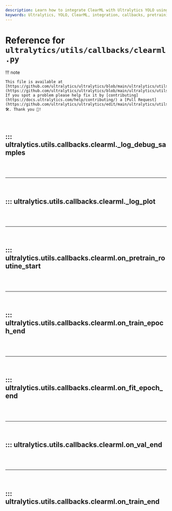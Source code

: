 ```yaml
---
description: Learn how to integrate ClearML with Ultralytics YOLO using detailed callbacks for pretraining, training, validation, and final logging.
keywords: Ultralytics, YOLO, ClearML, integration, callbacks, pretraining, training, validation, logging, AI, machine learning
---
```


# Reference for `ultralytics/utils/callbacks/clearml.py`

!!! note

    This file is available at [https://github.com/ultralytics/ultralytics/blob/main/ultralytics/utils/callbacks/clearml.py](https://github.com/ultralytics/ultralytics/blob/main/ultralytics/utils/callbacks/clearml.py). If you spot a problem please help fix it by [contributing](https://docs.ultralytics.com/help/contributing/) a [Pull Request](https://github.com/ultralytics/ultralytics/edit/main/ultralytics/utils/callbacks/clearml.py) 🛠️. Thank you 🙏!

<br>

## ::: ultralytics.utils.callbacks.clearml._log_debug_samples

<br><br><hr><br>

## ::: ultralytics.utils.callbacks.clearml._log_plot

<br><br><hr><br>

## ::: ultralytics.utils.callbacks.clearml.on_pretrain_routine_start

<br><br><hr><br>

## ::: ultralytics.utils.callbacks.clearml.on_train_epoch_end

<br><br><hr><br>

## ::: ultralytics.utils.callbacks.clearml.on_fit_epoch_end

<br><br><hr><br>

## ::: ultralytics.utils.callbacks.clearml.on_val_end

<br><br><hr><br>

## ::: ultralytics.utils.callbacks.clearml.on_train_end

<br><br>
